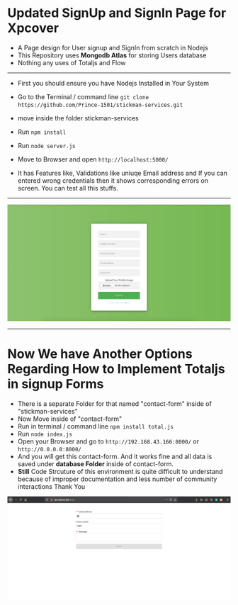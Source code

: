 # Updated SignUp and SignIn Page for Xpcover

* A Page design for User signup and SignIn from scratch in Nodejs
* This Repository uses **Mongodb Atlas** for storing Users database
* Nothing any uses of Totaljs and Flow 

-------------------------------------------------------------------------------

* First you should ensure you have Nodejs Installed in Your System

* Go to the Terminal / command line  `git clone https://github.com/Prince-1501/stickman-services.git`
* move inside the folder stickman-services
* Run `npm install`
* Run `node server.js`
* Move to Browser and open `http://localhost:5000/`


* It has Features like, Validations like uniuqe Email address and If you can entered wrong credentials then it shows corresponding errors on screen. You can test all this stuffs.
-------------------------------------------------------------------------------

![Signup Page Example](https://github.com/Prince-1501/stickman-services/blob/master/public/img/sample.jpg)


-------------------------------------------------------------------------------

# Now We have Another Options Regarding **How to Implement Totaljs in signup Forms**

* There is a separate Folder for that named "contact-form" inside of "stickman-services"
* Now Move inside of "contact-form"
* Run in terminal / command line  `npm install total.js`
* Run `node index.js`
* Open your Browser and go to `http://192.168.43.166:8000/` or `http://0.0.0.0:8000/`
* And you will get this contact-form. And it works fine and all data is saved under **database Folder** inside of contact-form.
* **Still** Code Strcuture of this environment is quite difficult to understand because of improper documentation and less number of community interactions Thank You

![Signup page from Totaljs Example](https://github.com/Prince-1501/stickman-services/blob/master/public/img/sample-totaljs.jpg)
